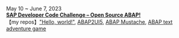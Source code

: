 May 10 ~ June 7, 2023  
[**SAP Developer Code Challenge – Open Source ABAP!**](https://blogs.sap.com/2023/05/10/sap-developer-code-challenge-open-source-abap/)  
【my repos】["Hello, world!"](https://github.com/Nov05/sap-btp-trial/blob/main/src/znov05_hello_world.clas.abap), [ABAP2UI5](https://github.com/Nov05/sap-abap2UI5), [ABAP Mustache](https://github.com/Nov05/sap-abap-mustache), [ABAP text adventure game](https://github.com/Nov05/sap-abap2ui5/tree/main#axage---abap-text-adventure-game-engine)  


<!---
Nov05/Nov05 is a ✨ special ✨ repository because its `README.md` (this file) appears on your GitHub profile.
You can click the Preview link to take a look at your changes.
--->
